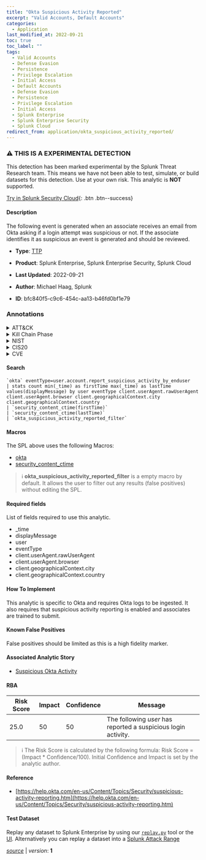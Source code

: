 ```yaml
---
title: "Okta Suspicious Activity Reported"
excerpt: "Valid Accounts, Default Accounts"
categories:
  - Application
last_modified_at: 2022-09-21
toc: true
toc_label: ""
tags:
  - Valid Accounts
  - Defense Evasion
  - Persistence
  - Privilege Escalation
  - Initial Access
  - Default Accounts
  - Defense Evasion
  - Persistence
  - Privilege Escalation
  - Initial Access
  - Splunk Enterprise
  - Splunk Enterprise Security
  - Splunk Cloud
redirect_from: application/okta_suspicious_activity_reported/
---
```


### :warning: THIS IS A EXPERIMENTAL DETECTION
This detection has been marked experimental by the Splunk Threat Research team. This means we have not been able to test, simulate, or build datasets for this detection. Use at your own risk. This analytic is **NOT** supported.


[Try in Splunk Security Cloud](https://www.splunk.com/en_us/cyber-security.html){: .btn .btn--success}

#### Description

The following event is generated when an associate receives an email from Okta asking if a login attempt was suspicious or not. If the associate identifies it as suspicious an event is generated and should be reviewed.

- **Type**: [TTP](https://github.com/splunk/security_content/wiki/Detection-Analytic-Types)
- **Product**: Splunk Enterprise, Splunk Enterprise Security, Splunk Cloud

- **Last Updated**: 2022-09-21
- **Author**: Michael Haag, Splunk
- **ID**: bfc840f5-c9c6-454c-aa13-b46fd0bf1e79

### Annotations
<details>
  <summary>ATT&CK</summary>

<div markdown="1">

#### [ATT&CK](https://attack.mitre.org/)

| ID          | Technique   | Tactic         |
| ----------- | ----------- |--------------- |
| [T1078](https://attack.mitre.org/techniques/T1078/) | Valid Accounts | Defense Evasion, Persistence, Privilege Escalation, Initial Access |

| [T1078.001](https://attack.mitre.org/techniques/T1078/001/) | Default Accounts | Defense Evasion, Persistence, Privilege Escalation, Initial Access |

</div>
</details>


<details>
  <summary>Kill Chain Phase</summary>

<div markdown="1">

* Exploitation


</div>
</details>


<details>
  <summary>NIST</summary>

<div markdown="1">

* DE.CM



</div>
</details>

<details>
  <summary>CIS20</summary>

<div markdown="1">

* CIS 16



</div>
</details>

<details>
  <summary>CVE</summary>

<div markdown="1">


</div>
</details>


#### Search

```
`okta` eventType=user.account.report_suspicious_activity_by_enduser 
| stats count min(_time) as firstTime max(_time) as lastTime values(displayMessage) by user eventType client.userAgent.rawUserAgent client.userAgent.browser client.geographicalContext.city client.geographicalContext.country 
| `security_content_ctime(firstTime)` 
| `security_content_ctime(lastTime)` 
| `okta_suspicious_activity_reported_filter`
```

#### Macros
The SPL above uses the following Macros:
* [okta](https://github.com/splunk/security_content/blob/develop/macros/okta.yml)
* [security_content_ctime](https://github.com/splunk/security_content/blob/develop/macros/security_content_ctime.yml)

> :information_source:
> **okta_suspicious_activity_reported_filter** is a empty macro by default. It allows the user to filter out any results (false positives) without editing the SPL.



#### Required fields
List of fields required to use this analytic.
* _time
* displayMessage
* user
* eventType
* client.userAgent.rawUserAgent
* client.userAgent.browser
* client.geographicalContext.city
* client.geographicalContext.country



#### How To Implement
This analytic is specific to Okta and requires Okta logs to be ingested. It also requires that suspicious activity reporting is enabled and associates are trained to submit.
#### Known False Positives
False positives should be limited as this is a high fidelity marker.

#### Associated Analytic Story
* [Suspicious Okta Activity](/stories/suspicious_okta_activity)




#### RBA

| Risk Score  | Impact      | Confidence   | Message      |
| ----------- | ----------- |--------------|--------------|
| 25.0 | 50 | 50 | The following $user$ has reported a suspicious login activity. |


> :information_source:
> The Risk Score is calculated by the following formula: Risk Score = (Impact * Confidence/100). Initial Confidence and Impact is set by the analytic author.


#### Reference

* [https://help.okta.com/en-us/Content/Topics/Security/suspicious-activity-reporting.htm](https://help.okta.com/en-us/Content/Topics/Security/suspicious-activity-reporting.htm)



#### Test Dataset
Replay any dataset to Splunk Enterprise by using our [`replay.py`](https://github.com/splunk/attack_data#using-replaypy) tool or the [UI](https://github.com/splunk/attack_data#using-ui).
Alternatively you can replay a dataset into a [Splunk Attack Range](https://github.com/splunk/attack_range#replay-dumps-into-attack-range-splunk-server)




[*source*](https://github.com/splunk/security_content/tree/develop/detections/experimental/application/okta_suspicious_activity_reported.yml) \| *version*: **1**